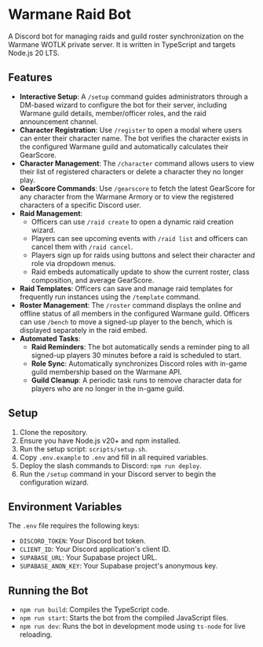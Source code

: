 # Warmane Raid Bot

A Discord bot for managing raids and guild roster synchronization on the Warmane WOTLK private server. It is written in TypeScript and targets Node.js 20 LTS.

## Features

-   **Interactive Setup**: A `/setup` command guides administrators through a DM-based wizard to configure the bot for their server, including Warmane guild details, member/officer roles, and the raid announcement channel.
-   **Character Registration**: Use `/register` to open a modal where users can enter their character name. The bot verifies the character exists in the configured Warmane guild and automatically calculates their GearScore.
-   **Character Management**: The `/character` command allows users to view their list of registered characters or delete a character they no longer play.
-   **GearScore Commands**: Use `/gearscore` to fetch the latest GearScore for any character from the Warmane Armory or to view the registered characters of a specific Discord user.
-   **Raid Management**:
    * Officers can use `/raid create` to open a dynamic raid creation wizard.
    * Players can see upcoming events with `/raid list` and officers can cancel them with `/raid cancel`.
    * Players sign up for raids using buttons and select their character and role via dropdown menus.
    * Raid embeds automatically update to show the current roster, class composition, and average GearScore.
-   **Raid Templates**: Officers can save and manage raid templates for frequently run instances using the `/template` command.
-   **Roster Management**: The `/roster` command displays the online and offline status of all members in the configured Warmane guild. Officers can use `/bench` to move a signed-up player to the bench, which is displayed separately in the raid embed.
-   **Automated Tasks**:
    * **Raid Reminders**: The bot automatically sends a reminder ping to all signed-up players 30 minutes before a raid is scheduled to start.
    * **Role Sync**: Automatically synchronizes Discord roles with in-game guild membership based on the Warmane API.
    * **Guild Cleanup**: A periodic task runs to remove character data for players who are no longer in the in-game guild.

## Setup

1.  Clone the repository.
2.  Ensure you have Node.js v20+ and npm installed.
3.  Run the setup script: `scripts/setup.sh`.
4.  Copy `.env.example` to `.env` and fill in all required variables.
5.  Deploy the slash commands to Discord: `npm run deploy`.
6.  Run the `/setup` command in your Discord server to begin the configuration wizard.

## Environment Variables

The `.env` file requires the following keys:

-   `DISCORD_TOKEN`: Your Discord bot token.
-   `CLIENT_ID`: Your Discord application's client ID.
-   `SUPABASE_URL`: Your Supabase project URL.
-   `SUPABASE_ANON_KEY`: Your Supabase project's anonymous key.

## Running the Bot

-   `npm run build`: Compiles the TypeScript code.
-   `npm run start`: Starts the bot from the compiled JavaScript files.
-   `npm run dev`: Runs the bot in development mode using `ts-node` for live reloading.
